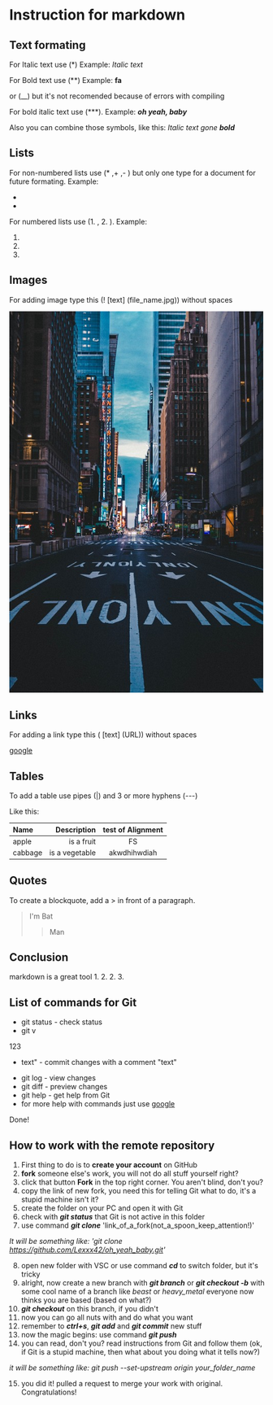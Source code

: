 
# Instruction for markdown 

## Text formating 

For Italic text use (*) Example: *Italic text* 

For Bold text use (**) Example: **fa** 

or (__) but it's not recomended because of errors with compiling 

For bold italic text use (***). Example: ***oh yeah, baby*** 

Also you can combine those symbols, like this: *Italic text gone* ***bold*** 


## Lists 

For non-numbered lists use (* ,+ ,- ) but only one type for a document for future formating. Example: 

* 
* 

For numbered lists use (1. , 2. ). Example: 

1. 
2. 
3. 


## Images

For adding image type this (! [text] (file_name.jpg)) without spaces 

![night_city](12.jpg) 

## Links 

For adding a link type this ( [text] (URL)) without spaces 

[google](https://www.google.com/) 

## Tables 

To add a table use pipes (|) and 3 or more hyphens (---) 

Like this: 

| Name   | Description    | test of Alignment | 
| :----  |  ---:          | :---: | 
| apple  | is a fruit     | FS | 
| cabbage| is a vegetable | akwdhihwdiah | 

## Quotes 

To create a blockquote, add a > in front of a paragraph. 

> I'm 
> Bat 
>> Man 

## Conclusion 

markdown is a great tool 
1. 
2. 
2. 
3. 

## List of commands for Git 

* git status - check status 
* git v

123

+ text" - commit changes with a comment "text" 
* git log - view changes 
* git diff - preview changes 
* git help - get help from Git 
* for more help with commands just use [google](https://www.google.com/) 

Done!

## How to work with the remote repository 

1. First thing to do is to **create your account** on GitHub 
2. **fork** someone else's work, you will not do all stuff yourself right? 
3. click that button **Fork** in the top right corner. You aren't blind, don't you? 
4. copy the link of new fork, you need this for telling Git what to do, it's a stupid machine isn't it? 
5. create the folder on your PC and open it with Git 
6. check with ***git status*** that Git is not active in this folder 
7. use command ***git clone*** 'link_of_a_fork(not_a_spoon_keep_attention!)' 

*It will be something like: 'git clone https://github.com/Lexxx42/oh_yeah_baby.git'*

8. open new folder with VSC or use command ***cd*** to switch folder, but it's tricky 
9. alright, now create a new branch with ***git branch*** or ***git checkout -b*** with some cool name of a branch like *beast* or *heavy_metal* everyone now thinks you are based (based on what?) 
10. ***git checkout*** on this branch, if you didn't 
11. now you can go all nuts with and do what you want 
12. remember to ***ctrl+s***, ***git add*** and ***git commit*** new stuff 
13. now the magic begins: use command ***git push*** 
14. you can read, don't you? read instructions from Git and follow them (ok, if Git is a stupid machine, then what about you doing what it tells now?) 

*it will be something like: git push --set-upstream origin your_folder_name* 

15. you did it! pulled a request to merge your work with original. Congratulations! 